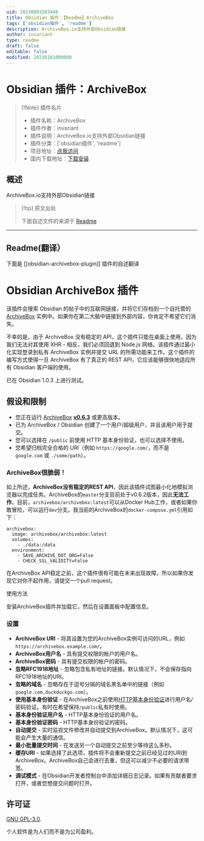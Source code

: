 ```yaml
---
uid: 20230803203448
title: Obsidian 插件：【Readme】ArchiveBox
tags: ['obsidian插件', 'readme']
description: ArchiveBox.io支持外部Obsidian链接
author: invariant
type: readme
draft: false
editable: false
modified: 20230101000000
---
```


# Obsidian 插件：ArchiveBox

> [!Note] 插件名片
> - 插件名称：ArchiveBox
> - 插件作者：invariant
> - 插件说明：ArchiveBox.io支持外部Obsidian链接
> - 插件分类：['obsidian插件', 'readme']
> - 项目地址：[点我访问](https://github.com/invariant/obsidian-archivebox-plugin)
> - 国内下载地址：[下载安装](https://pkmer.cn/products/plugin/pluginMarket/?obsidian-archivebox-plugin)

## 概述

ArchiveBox.io支持外部Obsidian链接



> [!tip] 原文出处
> 
>下面自述文件的来源于 [Readme](https://ghproxy.net/https://raw.githubusercontent.com/invariant/obsidian-archivebox-plugin/main/README.md)
> 

---

## Readme(翻译）

下面是 [[obsidian-archivebox-plugin]] 插件的自述翻译


# Obsidian ArchiveBox 插件

该插件会搜索 Obsidian 的帖子中的互联网链接，并将它们存档到一个自托管的 [ArchiveBox](https://archivebox.io) 实例中。如果你在第二大脑中链接到外部内容，你肯定不希望它们消失。

不幸的是，由于 ArchiveBox 没有稳定的 API，这个插件只能在桌面上使用，因为我们无法对其使用 XHR - 相反，我们必须回退到 Node.js 网络。该插件通过最小化实现登录到私有 ArchiveBox 实例并提交 URL 的所需功能来工作。这个插件的编写方式使得一旦 ArchiveBox 有了真正的 REST API，它应该能够很快地适应所有 Obsidian 客户端的使用。

已在 Obsidian 1.0.3 上进行测试。

## 假设和限制

- 您正在运行 [ArchiveBox](https://archivebox.io) [**v0.6.3**](https://github.com/ArchiveBox/ArchiveBox/pull/721) 或更高版本。
- 已为 ArchiveBox / Obsidian 创建了一个用户/超级用户，并且该用户用于提交。
- 您可以选择在 `/public` 前使用 HTTP 基本身份验证，也可以选择不使用。
- 您希望归档完全合格的 URI（例如 `https://google.com/`，而不是 `google.com` 或 `./some/path`）。

### ArchiveBox很脆弱！

如上所述，**ArchiveBox没有稳定的REST API**，因此该插件试图最小化地模拟浏览器以完成任务。ArchiveBox的`master`分支目前处于v0.6.2版本，因此**无法工作**。目前，`archivebox/archivebox:latest`可以从Docker Hub工作，或者如果你敢冒险，可以运行`dev`分支。我当前的ArchiveBox的`docker-compose.yml`引用如下：

````docker-compose
archivebox:
  image: archivebox/archivebox:latest
  volumes:
    - ./data:/data
  environment:
    - SAVE_ARCHIVE_DOT_ORG=False
    - CHECK_SSL_VALIDITY=False
````

在ArchiveBox API稳定之前，这个插件很有可能在未来出现故障，所以如果你发现它对你不起作用，请提交一个pull request。

使用方法

安装ArchiveBox插件并加载它，然后在设置面板中配置信息。

### 设置

- **ArchiveBox URI** - 将其设置为您的ArchiveBox实例可访问的URL，例如 `https://archivebox.example.com/`。
- **ArchiveBox用户名** - 具有提交权限的帐户的用户名。
- **ArchiveBox密码** - 具有提交权限的帐户的密码。
- **忽略RFC1918地址** - 忽略包含私有地址的链接。默认情况下，不会保存指向RFC1918地址的URI。
- **忽略的域名** - 忽略存在于逗号分隔的域名黑名单中的链接（例如 `google.com,duckduckgo.com`）。
- **使用基本身份验证** - 在ArchiveBox之前使用[HTTP基本身份验证](https://developer.mozilla.org/en-US/docs/Web/HTTP/Authentication)进行用户名/密码验证。有时在希望保持`/public`私有时使用。
- **基本身份验证用户名** - HTTP基本身份验证的用户名。
- **基本身份验证密码** - HTTP基本身份验证的密码。
- **自动提交** - 实时监视文件修改并自动提交到ArchiveBox。默认情况下，这可能会产生大量的通信。
- **最小批量提交时间** - 在发送另一个自动提交之前至少等待这么多秒。
- **缓存URI** - 如果选择了此选项，插件将不会重新提交之前已经见过的URI到ArchiveBox。ArchiveBox自己会进行去重，但这可以减少不必要的请求带宽。
- **调试模式** - 在Obsidian开发者控制台中添加详细日志记录。如果有贡献者要求打开，或者您想提交问题时打开。

## 许可证

[GNU GPL-3.0](./LICENSE).

个人软件是为人们而不是为公司盈利。




